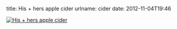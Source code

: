 title: His + hers apple cider
urlname: cider
date: 2012-11-04T19:46

[![His + hers apple cider](https://dl.dropboxusercontent.com/s/2hkss8j1b0sn7q7/20121104-cider.jpg)](http://instagram.com/p/RoT8Z5rlyZ/)